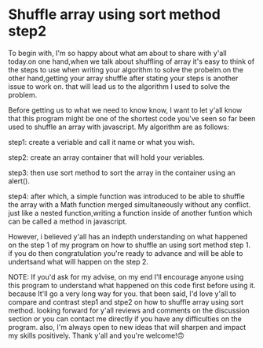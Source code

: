 # Shuffle array using sort method step2

 To begin with, I'm so happy about what am about to share with y'all today.on one hand,when we talk about shuffling of array it's easy to think of the steps to use when writing your algorithm to solve the probelm.on the other hand,getting your array shuffle after stating your steps is another issue to work on. that will lead us to the algorithm I used to  solve the problem. 

Before getting us to what we need to know know, I want to let y'all know that this program might be one of the shortest code you've seen so far been used to shuffle an array with javascript. 
My algorithm are as follows:


step1: create a veriable and call it name or what you wish. 


step2: create an array container that will hold your veriables.

step3: then use sort method to sort the array in the container using an alert().

step4: after which, a simple function was introduced to be able to shuffle the array with a Math function merged simultaneously without any conflict. just like a nested function,writing a function inside of another funtion which can be called a method in javascript.

However, i believed y'all has an indepth understanding on what happened on the step 1 of my program on how to shuffle an using sort method step 1. if you do then congratulation you're ready to advance and will be able to undertsand what will happen on the step 2.

NOTE: If you'd ask for my advise, on my end I'll encourage anyone using this program to understand what happened on this code first before using it. because It'll go a very long way for you. that been said, I'd love y'all to compare and contrast  step1 and stpe2 on how to shuffle array using sort method. looking forward for y'all reviews and comments on the discussion section or you can contact me directly if you have any difficulties on the program. also, I'm always open to new ideas that will sharpen and impact my skills positively. Thank y'all and you're welcome!🙃
